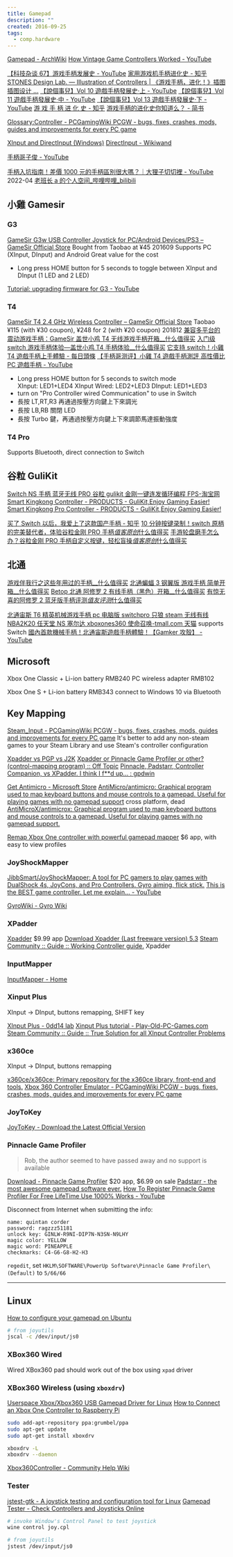 ```yaml
---
title: Gamepad
description: ""
created: 2016-09-25
tags:
  - comp.hardware
---
```


[Gamepad - ArchWiki](https://wiki.archlinux.org/title/Gamepad)
[How Vintage Game Controllers Worked - YouTube](https://www.youtube.com/watch?v=WVnwfwXnNiQ&t=2s)

[【科技杂谈 67】游戏手柄发展史 - YouTube](https://www.youtube.com/watch?v=Sr6bGKltfJg)
[家用游戏机手柄进化史 - 知乎](https://zhuanlan.zhihu.com/p/19920577)
[STONES Design Lab. — Illustration of Controllers | 《游戏手柄，进化！》插图 插图设计 ...](https://stonesdesign.tumblr.com/post/100574047492/illustration-of-controllers-%E6%B8%B8%E6%88%8F%E6%89%8B%E6%9F%84%E8%BF%9B%E5%8C%96%E6%8F%92%E5%9B%BE-%E6%8F%92%E5%9B%BE%E8%AE%BE%E8%AE%A1/amp)
[【說個事兒】Vol 10 遊戲手柄發展史·上 - YouTube](https://www.youtube.com/watch?v=32E4vJ5VpPI)
[【說個事兒】Vol 11 遊戲手柄發展史·中 - YouTube](https://www.youtube.com/watch?v=BCqk-WRY5Cg)
[【說個事兒】Vol 13 遊戲手柄發展史·下 - YouTube](https://www.youtube.com/watch?v=TWvbntVzLXg)
[游 戏 手 柄 进 化 史 - 知乎](https://zhuanlan.zhihu.com/p/141106714)
[游戏手柄的进化史你知道么？ - 简书](https://www.jianshu.com/p/4fd238a017bc)

[Glossary:Controller - PCGamingWiki PCGW - bugs, fixes, crashes, mods, guides and improvements for every PC game](http://pcgamingwiki.com/wiki/Glossary:Controller#XInput_Plus)

[XInput and DirectInput (Windows)](https://msdn.microsoft.com/en-us/library/windows/desktop/ee417014%28v=vs.85%29.aspx)
[DirectInput - Wikiwand](https://www.wikiwand.com/en/DirectInput#/DirectInput_vs_XInput)

[手柄哥子俊 - YouTube](https://www.youtube.com/channel/UC24bt5d-Gg5m8Gdu7daaQVQ)

[手柄入坑指南！差價 1000 元的手柄區別很大嗎？｜大狸子切切裡 - YouTube](https://www.youtube.com/watch?v=1Tj9YWtYhEE) 2022-04
[老班长 a 的个人空间\_哔哩哔哩\_bilibili](https://space.bilibili.com/269079123/channel/collectiondetail?sid=273735)

## 小雞 Gamesir

### G3

[GameSir G3w USB Controller Joystick for PC/Android Devices/PS3 – GameSir Official Store](https://gamesir.hk/collections/gamepads/products/gamesir-g3w)
Bought from Taobao at ¥45 201609
Supports PC (XInput, DInput) and Android
Great value for the cost

- Long press HOME button for 5 seconds to toggle between XInput and DInput (1 LED and 2 LED)

[Tutorial: upgrading firmware for G3 - YouTube](https://www.youtube.com/watch?v=DenbKDHOCxc)

### T4

[GameSir T4 2.4 GHz Wireless Controller – GameSir Official Store](https://gamesir.hk/collections/gamepads/products/gamesir-t4)
Taobao ¥115 (with ¥30 coupon), ¥248 for 2 (with ¥20 coupon) 201812
[兼容多平台的震动游戏手柄：GameSir 盖世小鸡 T4 无线游戏手柄开箱\_\_什么值得买](https://post.smzdm.com/p/773469/)
[入门级 switch 游戏手柄体验—盖世小鸡 T4 手柄体验\_\_什么值得买](https://post.smzdm.com/p/769576/)
[它支持 switch！小雞 T4 遊戲手柄上手體驗 - 每日頭條](https://kknews.cc/zh-hk/digital/82nvo3e.html)
[【手柄哥测评】小雞 T4 遊戲手柄測評 高性價比 PC 遊戲手柄 - YouTube](https://www.youtube.com/watch?v=URWk6gyfs4Q)

- Long press HOME button for 5 seconds to switch mode  
  XInput: LED1+LED4
  XInput Wired: LED2+LED3
  DInput: LED1+LED3
- turn on "Pro Controller wired Communication" to use in Switch
- 長按 LT,RT,R3 再通過按壓方向鍵上下來調光
- 長按 LB,RB 關閉 LED
- 長按 Turbo 鍵，再通過按壓方向鍵上下來調節馬達振動強度

### T4 Pro

Supports Bluetooth, direct connection to Switch

## 谷粒 GuliKit

[Switch NS 手柄 蓝牙无线 PRO 谷粒 gulikit 金刚一键连发循环编程 FPS-淘宝网](https://item.taobao.com/item.htm?id=598523928339)
[Smart Kingkong Controller - PRODUCTS - GuliKit,Enjoy Gaming Easier!](http://www.gulikit.com/article_read_183.html)
[Smart Kingkong Pro Controller - PRODUCTS - GuliKit,Enjoy Gaming Easier!](http://www.gulikit.com/article_read_216.html)

[买了 Switch 以后，我爱上了这款国产手柄 - 知乎](https://zhuanlan.zhihu.com/p/89579348)
[10 分钟按键录制！switch 原柄的完美替代者，体验谷粒金刚 PRO 手柄*值客原创*什么值得买](https://post.smzdm.com/p/az505xqp/)
[手游轮盘磨手怎么办？谷粒金刚 PRO 手柄自定义按键，轻松盲操*值客原创*什么值得买](https://post.smzdm.com/p/aqnlq5zv/)

## 北通

[游戏伴我行之这些年用过的手柄\_\_什么值得买](https://post.smzdm.com/p/425023/)
[北通蝙蝠 3 钢翼版 游戏手柄 简单开箱\_\_什么值得买](https://post.smzdm.com/p/532658/)
[Betop 北通 阿修罗 2 有线手柄（黑色）开箱\_\_什么值得买](https://post.smzdm.com/p/571176/)
[有惊无喜的阿修罗 2 蓝牙版手柄评测*值友评测*什么值得买](https://test.smzdm.com/pingce/p/37454/)

[北通宙斯 T6 精英机械游戏手柄 pc 电脑版 switchpro 只狼 steam 无线有线 NBA2K20 任天堂 NS 塞尔达 xboxones360 使命召唤-tmall.com 天猫](https://detail.tmall.com/item.htm?id=602999021014) supports Switch
[國內首款機械手柄！北通宙斯遊戲手柄體驗！【Gamker 攻殼】 - YouTube](https://www.youtube.com/watch?v=jdRbL-qXAMY)

## Microsoft

Xbox One Classic + Li-ion battery RMB240
PC wireless adapter RMB102

Xbox One S + Li-ion battery RMB343
connect to Windows 10 via Bluetooth

## Key Mapping

[Steam_Input - PCGamingWiki PCGW - bugs, fixes, crashes, mods, guides and improvements for every PC game](https://www.pcgamingwiki.com/wiki/Store:Steam#Steam_Input)
It's better to add any non-steam games to your Steam Library and use Steam's controller configuration

[Xpadder vs PGP vs J2K](http://www.xpadder-vs-pgp-vs-j2k.com/)
[Xpadder or Pinnacle Game Profiler or other? (control-mapping program) :: Off Topic](https://steamcommunity.com/discussions/forum/12/46476145543038473/)
[Pinnacle, Padstarr, Controller Companion, vs XPadder. I think I f\*\*d up... : gpdwin](https://www.reddit.com/r/gpdwin/comments/5mvwkr/pinnacle_padstarr_controller_companion_vs_xpadder/)

[Get Antimicro - Microsoft Store](https://www.microsoft.com/en-us/p/antimicro/9n1fcfq6p5lw)
[AntiMicro/antimicro: Graphical program used to map keyboard buttons and mouse controls to a gamepad. Useful for playing games with no gamepad support](https://github.com/AntiMicro/antimicro) cross platform, dead
[AntiMicroX/antimicrox: Graphical program used to map keyboard buttons and mouse controls to a gamepad. Useful for playing games with no gamepad support.](https://github.com/AntiMicroX/antimicrox)

[Remap Xbox One controller with powerful gamepad mapper](https://www.rewasd.com/) \$6 app, with easy to view profiles

### JoyShockMapper

[JibbSmart/JoyShockMapper: A tool for PC gamers to play games with DualShock 4s, JoyCons, and Pro Controllers. Gyro aiming, flick stick.](https://github.com/JibbSmart/JoyShockMapper)
[This is the BEST game controller. Let me explain… - YouTube](https://www.youtube.com/watch?v=3qlZmXnE1mw)

[GyroWiki - Gyro Wiki](http://gyrowiki.jibbsmart.com/)

### XPadder

[Xpadder](https://xpadder.com/?lang=english&country=US) \$9.99 app
[Download Xpadder (Last freeware version) 5.3](http://www.majorgeeks.com/mg/getmirror/xpadder_%28last_freeware_version%29,1.html)
[Steam Community :: Guide :: Working Controller guide.](https://steamcommunity.com/sharedfiles/filedetails/?id=509137138) Xpadder

### InputMapper

[InputMapper - Home](https://inputmapper.com/)

### Xinput Plus

XInput -> DInput, buttons remapping, SHIFT key

[XInput Plus - 0dd14 lab](https://sites.google.com/site/0dd14lab/xinput-plus)
[Xinput Plus tutorial - Play-Old-PC-Games.com](http://www.play-old-pc-games.com/compatibility-tools/xinput-plus-tutorial/)
[Steam Community :: Guide :: True Solution for all XInput Controller Problems](http://steamcommunity.com/sharedfiles/filedetails/?id=755970152)

### x360ce

XInput -> DInput, buttons remapping

[x360ce/x360ce: Primary repository for the x360ce library, front-end and tools.](https://github.com/x360ce/x360ce)
[Xbox 360 Controller Emulator - PCGamingWiki PCGW - bugs, fixes, crashes, mods, guides and improvements for every PC game](http://pcgamingwiki.com/wiki/Xbox_360_Controller_Emulator)

### JoyToKey

[JoyToKey - Download the Latest Official Version](https://joytokey.net/en/)

### Pinnacle Game Profiler

> Rob, the author seemed to have passed away and no support is available

[Download - Pinnacle Game Profiler](http://pinnaclegameprofiler.com/download) $20 app, $6.99 on sale
[Padstarr - the most awesome gamepad software ever.](http://padstarr.com/)
[How To Register Pinnacle Game Profiler For Free LifeTime Use 1000% Works - YouTube](https://youtu.be/pyLmiSMTug4?t=195)

Disconnect from Internet when submitting the info:

```
name: quintan corder
password: ragzzz51181
unlock key: GINLW-R9NI-DIP7N-N3SN-N9LHY
magic color: YELLOW
magic word: PINEAPPLE
checkmarks: C4-G6-G8-H2-H3
```

`regedit`, set `HKLM\SOFTWARE\PowerUp Software\Pinnacle Game Profiler\(Default)` to `5/66/66`

---

## Linux

[How to configure your gamepad on Ubuntu](https://www.howtoforge.com/tutorial/how-to-configure-your-gamepad-on-ubuntu/)

```sh
# from joyutils
jscal -c /dev/input/js0
```

### XBox360 Wired

Wired XBox360 pad should work out of the box using `xpad` driver

### XBox360 Wireless (using `xboxdrv`)

[Userspace Xbox/Xbox360 USB Gamepad Driver for Linux](http://xboxdrv.gitlab.io/)
[How to Connect an Xbox One Controller to Raspberry Pi](https://www.makeuseof.com/tag/connect-xbox-one-controller-to-raspberry-pi/)

```sh
sudo add-apt-repository ppa:grumbel/ppa
sudo apt-get update
sudo apt-get install xboxdrv
```

```sh
xboxdrv -L
xboxdrv --daemon
```

[Xbox360Controller - Community Help Wiki](https://help.ubuntu.com/community/Xbox360Controller)

### Tester

[jstest-gtk - A joystick testing and configuration tool for Linux](http://pingus.seul.org/~grumbel/jstest-gtk/)
[Gamepad Tester - Check Controllers and Joysticks Online](https://gamepad-tester.com/)

```sh
# invoke Window's Control Panel to test joystick
wine control joy.cpl

# from joyutils
jstest /dev/input/js0
```
